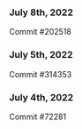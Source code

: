 ### July 8th, 2022

Commit #202518

### July 5th, 2022

Commit #314353


### July 4th, 2022

Commit #72281
